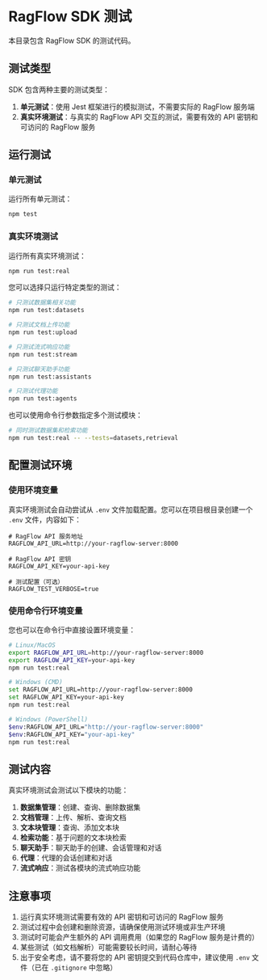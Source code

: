 # RagFlow SDK 测试

本目录包含 RagFlow SDK 的测试代码。

## 测试类型

SDK 包含两种主要的测试类型：

1. **单元测试**：使用 Jest 框架进行的模拟测试，不需要实际的 RagFlow 服务端
2. **真实环境测试**：与真实的 RagFlow API 交互的测试，需要有效的 API 密钥和可访问的 RagFlow 服务

## 运行测试

### 单元测试

运行所有单元测试：

```bash
npm test
```

### 真实环境测试

运行所有真实环境测试：

```bash
npm run test:real
```

您可以选择只运行特定类型的测试：

```bash
# 只测试数据集相关功能
npm run test:datasets

# 只测试文档上传功能
npm run test:upload

# 只测试流式响应功能
npm run test:stream

# 只测试聊天助手功能
npm run test:assistants

# 只测试代理功能
npm run test:agents
```

也可以使用命令行参数指定多个测试模块：

```bash
# 同时测试数据集和检索功能
npm run test:real -- --tests=datasets,retrieval
```

## 配置测试环境

### 使用环境变量

真实环境测试会自动尝试从 `.env` 文件加载配置。您可以在项目根目录创建一个 `.env` 文件，内容如下：

```
# RagFlow API 服务地址
RAGFLOW_API_URL=http://your-ragflow-server:8000

# RagFlow API 密钥
RAGFLOW_API_KEY=your-api-key

# 测试配置（可选）
RAGFLOW_TEST_VERBOSE=true
```

### 使用命令行环境变量

您也可以在命令行中直接设置环境变量：

```bash
# Linux/MacOS
export RAGFLOW_API_URL=http://your-ragflow-server:8000
export RAGFLOW_API_KEY=your-api-key
npm run test:real

# Windows (CMD)
set RAGFLOW_API_URL=http://your-ragflow-server:8000
set RAGFLOW_API_KEY=your-api-key
npm run test:real

# Windows (PowerShell)
$env:RAGFLOW_API_URL="http://your-ragflow-server:8000"
$env:RAGFLOW_API_KEY="your-api-key"
npm run test:real
```

## 测试内容

真实环境测试会测试以下模块的功能：

1. **数据集管理**：创建、查询、删除数据集
2. **文档管理**：上传、解析、查询文档
3. **文本块管理**：查询、添加文本块
4. **检索功能**：基于问题的文本块检索
5. **聊天助手**：聊天助手的创建、会话管理和对话
6. **代理**：代理的会话创建和对话
7. **流式响应**：测试各模块的流式响应功能

## 注意事项

1. 运行真实环境测试需要有效的 API 密钥和可访问的 RagFlow 服务
2. 测试过程中会创建和删除资源，请确保使用测试环境或非生产环境
3. 测试时可能会产生额外的 API 调用费用（如果您的 RagFlow 服务是计费的）
4. 某些测试（如文档解析）可能需要较长时间，请耐心等待
5. 出于安全考虑，请不要将您的 API 密钥提交到代码仓库中，建议使用 `.env` 文件（已在 `.gitignore` 中忽略） 